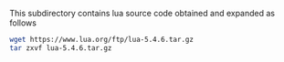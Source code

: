 This subdirectory contains lua source code obtained and expanded as follows
```bash
wget https://www.lua.org/ftp/lua-5.4.6.tar.gz
tar zxvf lua-5.4.6.tar.gz
```